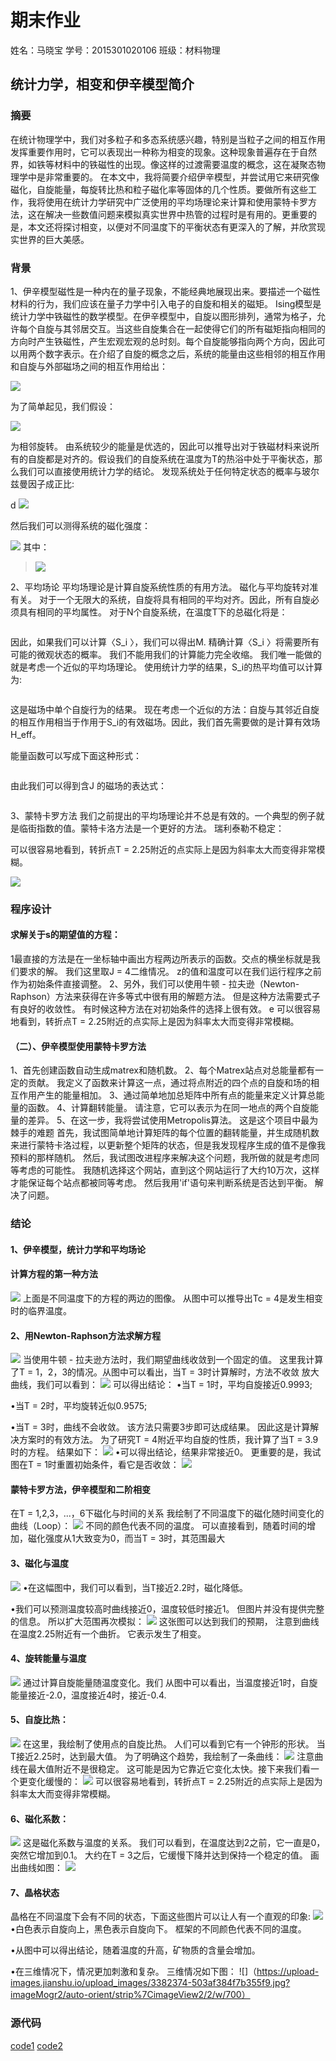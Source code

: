 # 期末作业
姓名：马晓宝 学号：2015301020106 班级：材料物理
## 统计力学，相变和伊辛模型简介
### 摘要
在统计物理学中，我们对多粒子和多态系统感兴趣，特别是当粒子之间的相互作用发挥重要作用时，它可以表现出一种称为相变的现象。这种现象普遍存在于自然界，如铁等材料中的铁磁性的出现。像这样的过渡需要温度的概念，这在凝聚态物理学中是非常重要的。
在本文中，我将简要介绍伊辛模型，并尝试用它来研究像磁化，自旋能量，每旋转比热和粒子磁化率等固体的几个性质。要做所有这些工作，我将使用在统计力学研究中广泛使用的平均场理论来计算和使用蒙特卡罗方法，这在解决一些数值问题来模拟真实世界中热管的过程时是有用的。更重要的是，本文还将探讨相变，以便对不同温度下的平衡状态有更深入的了解，并欣赏现实世界的巨大美感。
### 背景
1、伊辛模型磁性是一种内在的量子现象，不能经典地展现出来。要描述一个磁性材料的行为，我们应该在量子力学中引入电子的自旋和相关的磁矩。 Ising模型是统计力学中铁磁性的数学模型。在伊辛模型中，自旋以图形排列，通常为格子，允许每个自旋与其邻居交互。当这些自旋集合在一起使得它们的所有磁矩指向相同的方向时产生铁磁性，产生宏观宏观的总时刻。每个自旋能够指向两个方向，因此可以用两个数字表示。在介绍了自旋的概念之后，系统的能量由这些相邻的相互作用和自旋与外部磁场之间的相互作用给出：


![](1)

为了简单起见，我们假设：

![](2)


为相邻旋转。
由系统较少的能量是优选的，因此可以推导出对于铁磁材料来说所有的自旋都是对齐的。假设我们的自旋系统在温度为T的热浴中处于平衡状态，那么我们可以直接使用统计力学的结论。 发现系统处于任何特定状态的概率与玻尔兹曼因子成正比:

d
![](3)

然后我们可以测得系统的磁化强度：

![](4)
其中：  

>![](5)

2、平均场论
平均场理论是计算自旋系统性质的有用方法。 磁化与平均旋转对准有关。 对于一个无限大的系统，自旋将具有相同的平均对齐。因此，所有自旋必须具有相同的平均属性。 对于N个自旋系统，在温度T下的总磁化将是：


![]()


因此，如果我们可以计算〈S_i 〉，我们可以得出M. 精确计算〈S_i 〉将需要所有可能的微观状态的概率。 我们不能用我们的计算能力完全收缩。 我们唯一能做的就是考虑一个近似的平均场理论。
使用统计力学的结果，S_i的热平均值可以计算为:


>![]()

这是磁场中单个自旋行为的结果。 现在考虑一个近似的方法：自旋与其邻近自旋的相互作用相当于作用于S_i的有效磁场。因此，我们首先需要做的是计算有效场H_eff。

能量函数可以写成下面这种形式：



![]()

由此我们可以得到含J 的磁场的表达式：

![]()


3、蒙特卡罗方法
我们之前提出的平均场理论并不总是有效的。一个典型的例子就是临街指数的值。蒙特卡洛方法是一个更好的方法。
瑞利泰勒不稳定：


可以很容易地看到，转折点T = 2.25附近的点实际上是因为斜率太大而变得非常模糊。

![](https://upload-images.jianshu.io/upload_images/3382374-74ebcf95f94dcb55.jpg?imageMogr2/auto-orient/strip%7CimageView2/2/w/500)

### 程序设计

#### 求解关于s的期望值的方程：
1最直接的方法是在一坐标轴中画出方程两边所表示的函数。交点的横坐标就是我们要求的解。 我们这里取J = 4二维情况。 z的值和温度可以在我们运行程序之前作为初始条件直接调整。
2、另外，我们可以使用牛顿 - 拉夫逊（Newton-Raphson）方法来获得在许多等式中很有用的解题方法。 但是这种方法需要式子有良好的收敛性。 有时候这种方法在对初始条件的选择上很有效。
e
可以很容易地看到，转折点T = 2.25附近的点实际上是因为斜率太大而变得非常模糊。
#### （二）、伊辛模型使用蒙特卡罗方法

1、首先创建函数自动生成matrex和随机数。
2、每个Matrex站点对总能量都有一定的贡献。 我定义了函数来计算这一点，通过将点附近的四个点的自旋和场的相互作用产生的能量相加。
3、通过简单地加总矩阵中所有点的能量来定义计算总能量的函数。
4、计算翻转能量。 请注意，它可以表示为在同一地点的两个自旋能量的差异。
5、在这一步，我将尝试使用Metropolis算法。 这是这个项目中最为棘手的难题
首先，我试图简单地计算矩阵的每个位置的翻转能量，并生成随机数来进行蒙特卡洛过程，以更新整个矩阵的状态，但是我发现程序生成的值不是像我预料的那样随机。
然后，我试图改进程序来解决这个问题，我所做的就是考虑同等考虑的可能性。 我随机选择这个网站，直到这个网站运行了大约10万次，这样才能保证每个站点都被同等考虑。 然后我用'if'语句来判断系统是否达到平衡。 解决了问题。
### 结论
#### 1、伊辛模型，统计力学和平均场论
#### 计算方程的第一种方法
![](https://upload-images.jianshu.io/upload_images/3382374-c60f78577b9b103f.png?imageMogr2/auto-orient/strip%7CimageView2/2/w/700)
上面是不同温度下的方程的两边的图像。 从图中可以推导出Tc = 4是发生相变时的临界温度。
#### 2、用Newton-Raphson方法求解方程
![](https://upload-images.jianshu.io/upload_images/3382374-5c00af167fddfa41.png?imageMogr2/auto-orient/strip%7CimageView2/2/w/700)
当使用牛顿 - 拉夫逊方法时，我们期望曲线收敛到一个固定的值。 这里我计算了T = 1，2，3的情况。从图中可以看出，当T = 3时计算解时，方法不收敛
放大曲线，我们可以看到：
![](https://upload-images.jianshu.io/upload_images/3382374-2d389f1f873cf089.png?imageMogr2/auto-orient/strip%7CimageView2/2/w/700)
可以得出结论：
•当T = 1时，平均自旋接近0.9993;

•当T = 2时，平均旋转近似0.9575;

•当T = 3时，曲线不会收敛。
该方法只需要3步即可达成结果。 因此这是计算解决方案时的有效方法。
为了研究T = 4附近平均自旋的性质，我计算了当T = 3.9时的方程。 结果如下：
![](https://upload-images.jianshu.io/upload_images/3382374-6bc812fa06a71769.png?imageMogr2/auto-orient/strip%7CimageView2/2/w/700)
•可以得出结论，结果非常接近0。
更重要的是，我试图在T = 1时重置初始条件，看它是否收敛：
![](https://upload-images.jianshu.io/upload_images/3382374-6760b9ff5f1481f3.png?imageMogr2/auto-orient/strip%7CimageView2/2/w/700)
#### 蒙特卡罗方法，伊辛模型和二阶相变
在T = 1,2,3，...，6下磁化与时间的关系
我绘制了不同温度下的磁化随时间变化的曲线（Loop）：
![](https://upload-images.jianshu.io/upload_images/3382374-23e831b4da862c55.png?imageMogr2/auto-orient/strip%7CimageView2/2/w/700)
不同的颜色代表不同的温度。 可以直接看到，随着时间的增加，磁化强度从1大致变为0，而当T = 3时，其范围最大
#### 3、磁化与温度
![](https://upload-images.jianshu.io/upload_images/3382374-1b5c8d6c8671ef65.png?imageMogr2/auto-orient/strip%7CimageView2/2/w/700)
•在这幅图中，我们可以看到，当T接近2.2时，磁化降低。

•我们可以预测温度较高时曲线接近0，温度较低时接近1。 但图片并没有提供完整的信息。 所以扩大范围再次模拟：
![](https://upload-images.jianshu.io/upload_images/3382374-d79f5a2d3b82f4e2.png?imageMogr2/auto-orient/strip%7CimageView2/2/w/700)
这张图可以达到我们的预期，
注意到曲线在温度2.25附近有一个曲折。 它表示发生了相变。

#### 4、旋转能量与温度
![](https://upload-images.jianshu.io/upload_images/3382374-a54b42c7e199b6a4.png?imageMogr2/auto-orient/strip%7CimageView2/2/w/700)
通过计算自旋能量随温度变化。我们 从图中可以看出，当温度接近1时，自旋能量接近-2.0，温度接近4时，接近-0.4.
#### 5、自旋比热：
![](https://upload-images.jianshu.io/upload_images/3382374-c2a1fde4acb36364.png?imageMogr2/auto-orient/strip%7CimageView2/2/w/700)
在这里，我绘制了使用点的自旋比热。 人们可以看到它有一个钟形的形状。 当T接近2.25时，达到最大值。
为了明确这个趋势，我绘制了一条曲线：
![](https://upload-images.jianshu.io/upload_images/3382374-842143f3405b0945.png?imageMogr2/auto-orient/strip%7CimageView2/2/w/700)
注意曲线在最大值附近不是很稳定。 这可能是因为它靠近它变化太快。接下来我们看一个更变化缓慢的：
![](https://upload-images.jianshu.io/upload_images/3382374-644a914e08f95772.png?imageMogr2/auto-orient/strip%7CimageView2/2/w/700)
可以很容易地看到，转折点T = 2.25附近的点实际上是因为斜率太大而变得非常模糊。
#### 6、磁化系数：
![](https://upload-images.jianshu.io/upload_images/3382374-85480c0f8d7e99dd.png?imageMogr2/auto-orient/strip%7CimageView2/2/w/700)
这是磁化系数与温度的关系。 我们可以看到，在温度达到2之前，它一直是0，突然它增加到0.1。 大约在T = 3之后，它缓慢下降并达到保持一个稳定的值。
画出曲线如图：
![](https://upload-images.jianshu.io/upload_images/3382374-ed430d016c59907d.png?imageMogr2/auto-orient/strip%7CimageView2/2/w/700)
#### 7、晶格状态
晶格在不同温度下会有不同的状态，下面这些图片可以让人有一个直观的印象:
![](https://upload-images.jianshu.io/upload_images/3382374-ab513288eea2266c.png?imageMogr2/auto-orient/strip%7CimageView2/2/w/700)
•白色表示自旋向上，黑色表示自旋向下。 框架的不同颜色代表不同的温度。

•从图中可以得出结论，随着温度的升高，矿物质的含量会增加。

•在三维情况下，情况更加刺激和复杂。 三维情况如下图：
![]（https://upload-images.jianshu.io/upload_images/3382374-503af384f7b355f9.jpg?imageMogr2/auto-orient/strip%7CimageView2/2/w/700）
### 源代码
[code1]()
[code2]()
